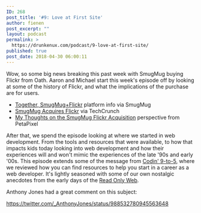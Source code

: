 ```yaml
---
ID: 268
post_title: '#9: Love at First Site'
author: fienen
post_excerpt: ""
layout: podcast
permalink: >
  https://drunkenux.com/podcast/9-love-at-first-site/
published: true
post_date: 2018-04-30 06:00:11
---
```

Wow, so some big news breaking this past week with SmugMug buying Flickr from Oath. Aaron and Michael start this week's episode off by looking at some of the history of Flickr, and what the implications of the purchase are for users.
<ul>
 	<li><a href="https://www.smugmug.com/together/">Together, SmugMug+Flickr</a> platform info via SmugMug</li>
 	<li><a href="https://techcrunch.com/2018/04/20/smugmug-acquires-flickr/">SmugMug Acquires Flickr</a> via TechCrunch</li>
 	<li><a href="https://petapixel.com/2018/04/21/thoughts-on-the-smugmug-flickr-acquisition/">My Thoughts on the SmugMug Flickr Acquisition</a> perspective from PetaPixel</li>
</ul>
After that, we spend the episode looking at where we started in web development. From the tools and resources that were available, to how that impacts kids today looking into web development and how their experiences will and won't mimic the experiences of the late '90s and early '00s. This episode extends some of the message from <a href="https://drunkenux.com/podcast/codin-9-to-5/">Codin' 9-to-5</a>, where we reviewed how you can find resources to help you start in a career as a web developer. It's lightly seasoned with some of our own nostalgic anecdotes from the early days of the <a href="https://flatworldbusiness.wordpress.com/flat-education/previously/web-1-0-vs-web-2-0-vs-web-3-0-a-bird-eye-on-the-definition/">Read Only Web</a>.

Anthony Jones had a great comment on this subject:

https://twitter.com/_AnthonyJones/status/988532780945563648